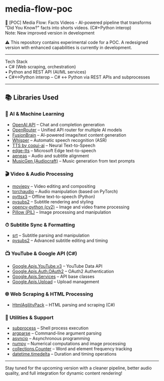 # media-flow-poc
🧪 [POC] Media Flow:  Facts Videos - AI-powered pipeline that transforms "Did You Know?" facts into shorts videos. (C#+Python interop)</br> Note: New improved version in development

⚠️ This repository contains experimental code for a POC. A redesigned version with enhanced capabilities is currently in development.

---

Tech Stack
</br>
• C# (Web scraping, orchestration)
</br>
• Python and REST API (AI/ML services)
</br>
• C#<->Python interop
– C# ↔ Python via REST APIs and subprocesses

---

## 📚 Libraries Used

### 🧠 AI & Machine Learning

- [OpenAI API](https://platform.openai.com/docs) – Chat and completion generation
- [OpenRouter](https://openrouter.ai/) – Unified API router for multiple AI models
- [FusionBrain](https://fusionbrain.ai/) – AI-powered image/text content generation
- [Whisper](https://github.com/openai/whisper) – Automatic speech recognition (ASR)
- [TTS by coqui-ai](https://github.com/coqui-ai/TTS) – Neural Text-to-Speech
- [edge-tts](https://github.com/rany2/edge-tts) – Microsoft Edge text-to-speech
- [aeneas](https://github.com/readbeyond/aeneas) – Audio and subtitle alignment
- [MusicGen (Audiocraft)](https://github.com/facebookresearch/audiocraft) – Music generation from text prompts

### 🎬 Video & Audio Processing

- [moviepy](https://github.com/Zulko/moviepy) – Video editing and compositing
- [torchaudio](https://pytorch.org/audio/stable/index.html) – Audio manipulation (based on PyTorch)
- [pyttsx3](https://pyttsx3.readthedocs.io/) – Offline text-to-speech (Python)
- [pysubs2](https://github.com/tkarabela/pysubs2) – Subtitle rendering and styling
- [opencv-python (cv2)](https://pypi.org/project/opencv-python/) – Image and video frame processing
- [Pillow (PIL)](https://python-pillow.org/) – Image processing and manipulation

### ⏱ Subtitle Sync & Formatting

- [srt](https://github.com/cdown/srt) – Subtitle parsing and manipulation
- [pysubs2](https://github.com/tkarabela/pysubs2) – Advanced subtitle editing and timing

### 📺 YouTube & Google API (C#)

- [Google.Apis.YouTube.v3](https://developers.google.com/youtube/registering_an_application) – YouTube Data API
- [Google.Apis.Auth.OAuth2](https://developers.google.com/identity/protocols/oauth2) – OAuth2 Authentication
- [Google.Apis.Services](https://github.com/googleapis/google-api-dotnet-client) – API base classes
- [Google.Apis.Upload](https://github.com/googleapis/google-api-dotnet-client) – Upload management

### 🌐 Web Scraping & HTML Processing

- [HtmlAgilityPack](https://html-agility-pack.net/) – HTML parsing and scraping (C#)

### 🔧 Utilities & Support

- [subprocess](https://docs.python.org/3/library/subprocess.html) – Shell process execution
- [argparse](https://docs.python.org/3/library/argparse.html) – Command-line argument parsing
- [asyncio](https://docs.python.org/3/library/asyncio.html) – Asynchronous programming
- [numpy](https://numpy.org/) – Numerical computations and image processing
- [collections.Counter](https://docs.python.org/3/library/collections.html#collections.Counter) – Word and element frequency tracking
- [datetime.timedelta](https://docs.python.org/3/library/datetime.html#timedelta) – Duration and timing operations

---

Stay tuned for the upcoming version with a cleaner pipeline, better audio quality, and full integration for dynamic content rendering!
